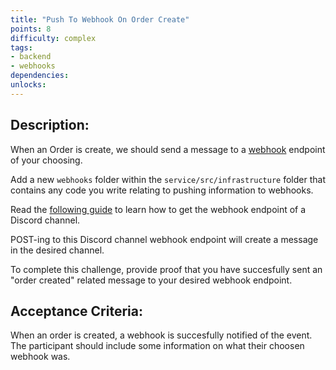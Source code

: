 ```yaml
---
title: "Push To Webhook On Order Create"
points: 8
difficulty: complex
tags: 
- backend
- webhooks
dependencies:
unlocks:
---
```


## Description:

When an Order is create, we should send a message to a [webhook](https://www.redhat.com/en/topics/automation/what-is-a-webhook) endpoint of your choosing.

Add a new `webhooks` folder within the `service/src/infrastructure` folder that contains any code you write relating to pushing information to webhooks.

Read the [following guide](https://support.discord.com/hc/en-us/articles/228383668-Intro-to-Webhooks) to learn how to get the webhook endpoint of a Discord channel.

POST-ing to this Discord channel webhook endpoint will create a message in the desired channel. 

To complete this challenge, provide proof that you have succesfully sent an "order created" related message to your desired webhook endpoint.

## Acceptance Criteria:

When an order is created, a webhook is succesfully notified of the event. The participant should include some information on what their choosen webhook was.